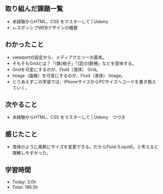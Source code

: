 ## 取り組んだ課題一覧
- 未経験からHTML、CSS をマスターして | Udemy
- レスポンシブWEBデザインの概要
## わかったこと
- viewportの設定から、メディアクエリーの基本。
- そもそもGridとは？「(鉄)格子」「(窓の)鉄柵」などを意味する。
- Gridを可変にするのが、Fluid（液体） Grid。
- Image（画像）を可変にするのが、Fluid（液体） Image。
- とりあえずこの学習では、iPhoneサイズからPCサイズへコードを書き換えていく。
## 次やること
- 未経験からHTML、CSS をマスターして | Udemy　つづき
## 感じたこと
- 液体のように柔軟にサイズを変更できる。だからFluid (Liquid)。と考えると理解しやすかった。
## 学習時間
- Today: 3.0h
- Total: 186.5h
